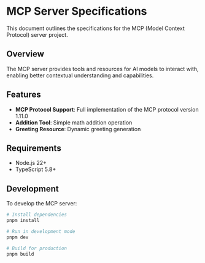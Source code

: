 # MCP Server Specifications

This document outlines the specifications for the MCP (Model Context Protocol) server project.

## Overview

The MCP server provides tools and resources for AI models to interact with, enabling better contextual understanding and capabilities.

## Features

- **MCP Protocol Support**: Full implementation of the MCP protocol version 1.11.0
- **Addition Tool**: Simple math addition operation
- **Greeting Resource**: Dynamic greeting generation

## Requirements

- Node.js 22+
- TypeScript 5.8+

## Development

To develop the MCP server:

```bash
# Install dependencies
pnpm install

# Run in development mode
pnpm dev

# Build for production
pnpm build
```
